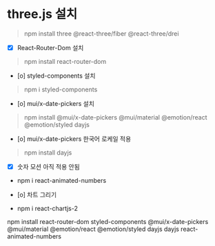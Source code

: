 # three.js 설치

> npm install three @react-three/fiber @react-three/drei


- [x] React-Router-Dom 설치 
> npm install react-router-dom

- [o] styled-components 설치
> npm i styled-components 

- [o] mui/x-date-pickers 설치
> npm install @mui/x-date-pickers @mui/material @emotion/react @emotion/styled dayjs
- [o] mui/x-date-pickers 한국어 로케일 적용
> npm install dayjs

- [x] 숫자 모션 아직 적용 안됨
- npm i react-animated-numbers


- [o] 차트 그리기
- npm i react-chartjs-2

npm install react-router-dom styled-components @mui/x-date-pickers @mui/material @emotion/react @emotion/styled dayjs dayjs react-animated-numbers
